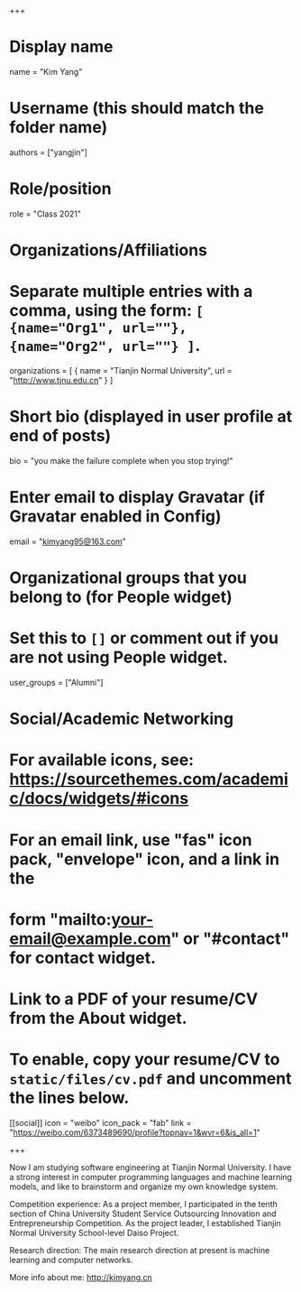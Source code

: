 +++
# Display name
name = "Kim Yang"

# Username (this should match the folder name)
authors = ["yangjin"]

# Role/position
role = "Class 2021"

# Organizations/Affiliations
#   Separate multiple entries with a comma, using the form: `[ {name="Org1", url=""}, {name="Org2", url=""} ]`.
organizations = [ { name = "Tianjin Normal University", url = "http://www.tjnu.edu.cn" } ]

# Short bio (displayed in user profile at end of posts)
bio = "you make the failure complete when you stop trying!"

# Enter email to display Gravatar (if Gravatar enabled in Config)
email = "kimyang95@163.com"

# Organizational groups that you belong to (for People widget)
#   Set this to `[]` or comment out if you are not using People widget.
user_groups = ["Alumni"]


# Social/Academic Networking
# For available icons, see: https://sourcethemes.com/academic/docs/widgets/#icons
#   For an email link, use "fas" icon pack, "envelope" icon, and a link in the
#   form "mailto:your-email@example.com" or "#contact" for contact widget.


# Link to a PDF of your resume/CV from the About widget.
# To enable, copy your resume/CV to `static/files/cv.pdf` and uncomment the lines below.
[[social]]
 icon = "weibo"
 icon_pack = "fab"
 link = "https://weibo.com/6373489690/profile?topnav=1&wvr=6&is_all=1"

+++

Now I am studying software engineering at Tianjin Normal University. I have a strong interest in computer programming languages ​​and machine learning models, and like to brainstorm and organize my own knowledge system.

Competition experience: As a project member, I participated in the tenth section of China University Student Service Outsourcing Innovation and Entrepreneurship Competition. As the project leader, I established Tianjin Normal University School-level Daiso Project.

Research direction: The main research direction at present is machine learning and computer networks.

More info about me: http://kimyang.cn
